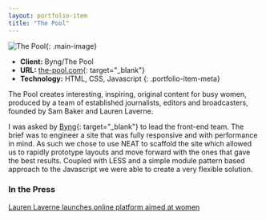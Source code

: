 ```yaml
---
layout: portfolio-item
title: "The Pool"
---
```


![The Pool](/assets/images/portfolio/the-pool/the-pool-home.jpg){: .main-image}

- **Client:** Byng/The Pool
- **URL:** [the-pool.com](http://the-pool.com){: target="_blank"}
- **Technology:** HTML, CSS, Javascript
{: .portfolio-item-meta}

The Pool creates interesting, inspiring, original content for busy women, produced by a team of established journalists, editors and broadcasters, founded by Sam Baker and Lauren Laverne.

I was asked by [Byng](http://byng.co/){: target="_blank"} to lead the front-end team. The brief was to engineer a site that was fully responsive and with performance in mind. As such we chose to use NEAT to scaffold the site which allowed us to rapidly prototype layouts and move forward with the ones that gave the best results. Coupled with LESS and a simple module pattern based approach to the Javascript we were able to create a very flexible solution.

### In the Press
[Lauren Laverne launches online platform aimed at women](http://www.theguardian.com/media/2015/mar/30/lauren-laverne-launches-online-platform-women-the-pool)
